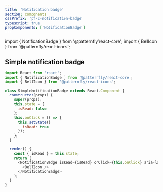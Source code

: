 ```yaml
---
title: 'Notification badge'
section: components
cssPrefix: 'pf-c-notification-badge'
typescript: true
propComponents: ['NotificationBadge']
---
```


import { NotificationBadge } from '@patternfly/react-core';
import { BellIcon } from '@patternfly/react-icons';

## Simple notification badge

```js
import React from 'react';
import { NotificationBadge } from '@patternfly/react-core';
import { BellIcon } from '@patternfly/react-icons';

class SimpleNotificationBadge extends React.Component {
  constructor(props) {
    super(props);
    this.state = {
      isRead: false
    };
    this.onClick = () => {
      this.setState({
        isRead: true
      });
    };
  }

  render() {
    const { isRead } = this.state;
    return (
      <NotificationBadge isRead={isRead} onClick={this.onClick} aria-label="Notifications">
        <BellIcon />
      </NotificationBadge>
    );
  }
}
```

